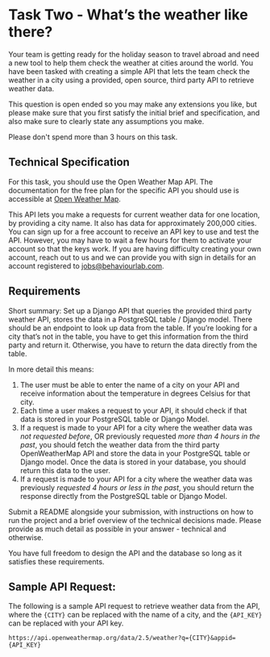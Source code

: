 # Task Two - What’s the weather like there?

Your team is getting ready for the holiday season to travel abroad and need a new tool to help them check the weather at cities around the world. You have been tasked with creating a simple API that lets the team check the weather in a city using a provided, open source, third party API to retrieve weather data.

This question is open ended so you may make any extensions you like, but please make sure that you first satisfy the initial brief and specification, and also make sure to clearly state any assumptions you make.

Please don't spend more than 3 hours on this task.

## Technical Specification

For this task, you should use the Open Weather Map API. The documentation for the free plan for the specific API you should use is accessible at [Open Weather Map](https://openweathermap.org/current).

This API lets you make a requests for current weather data for one location, by providing a city name. It also has data for approximately 200,000 cities. You can sign up for a free account to receive an API key to use and test the API. However, you may have to wait a few hours for them to activate your account so that the keys work. If you are having difficulty creating your own account, reach out to us and we can provide you with sign in details for an account registered to jobs@behaviourlab.com.

## Requirements

Short summary: Set up a Django API that queries the provided third party weather API, stores the data in a PostgreSQL table / Django model. There should be an endpoint to look up data from the table. If you’re looking for a city that’s not in the table, you have to get this information from the third party and return it. Otherwise, you have to return the data directly from the table.

In more detail this means:

1. The user must be able to enter the name of a city on your API and receive information about the temperature in degrees Celsius for that city.
2. Each time a user makes a request to your API, it should check if that data is stored in your PostgreSQL table or Django Model.
3. If a request is made to your API for a city where the weather data was _not requested before_, OR previously requested _more than 4 hours in the past_, you should fetch the weather data from the third party OpenWeatherMap API and store the data in your PostgreSQL table or Django model. Once the data is stored in your database, you should return this data to the user.
4. If a request is made to your API for a city where the weather data was previously _requested 4 hours or less in the past_, you should return the response directly from the PostgreSQL table or Django Model.

Submit a README alongside your submission, with instructions on how to run the project and a brief overview of the technical decisions made. Please provide as much detail as possible in your answer - technical and otherwise.

You have full freedom to design the API and the database so long as it satisfies these requirements.

## Sample API Request:

The following is a sample API request to retrieve weather data from the API, where the `{CITY}` can be replaced with the name of a city, and the `{API_KEY}` can be replaced with your API key.

```
https://api.openweathermap.org/data/2.5/weather?q={CITY}&appid={API_KEY}
```

